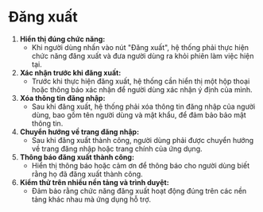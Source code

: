 # Đăng xuất

1. **Hiển thị đúng chức năng:**
    - Khi người dùng nhấn vào nút "Đăng xuất", hệ thống phải thực hiện chức năng đăng xuất và đưa người dùng ra khỏi phiên làm việc hiện tại.
2. **Xác nhận trước khi đăng xuất:**
    - Trước khi thực hiện đăng xuất, hệ thống cần hiển thị một hộp thoại hoặc thông báo xác nhận để người dùng xác nhận ý định của mình.
3. **Xóa thông tin đăng nhập:**
    - Sau khi đăng xuất, hệ thống phải xóa thông tin đăng nhập của người dùng, bao gồm tên người dùng và mật khẩu, để đảm bảo bảo mật thông tin.
4. **Chuyển hướng về trang đăng nhập:**
    - Sau khi đăng xuất thành công, người dùng phải được chuyển hướng về trang đăng nhập hoặc trang chính của ứng dụng.
5. **Thông báo đăng xuất thành công:**
    - Hiển thị thông báo hoặc cảm ơn để thông báo cho người dùng biết rằng họ đã đăng xuất thành công.
6. **Kiểm thử trên nhiều nền tảng và trình duyệt:**
    - Đảm bảo rằng chức năng đăng xuất hoạt động đúng trên các nền tảng khác nhau mà ứng dụng hỗ trợ.
